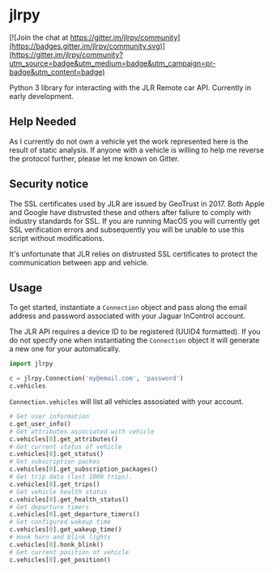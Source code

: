 # jlrpy

[![Join the chat at https://gitter.im/jlrpy/community](https://badges.gitter.im/jlrpy/community.svg)](https://gitter.im/jlrpy/community?utm_source=badge&utm_medium=badge&utm_campaign=pr-badge&utm_content=badge)

Python 3 library for interacting with the JLR Remote car API. Currently in early development.

## Help Needed
As I currently do not own a vehicle yet the work represented here is the result of static analysis. If anyone with a vehicle is willing to help me reverse the protocol further, please let me known on Gitter.

## Security notice
The SSL certificates used by JLR are issued by GeoTrust in 2017. Both Apple and Google have distrusted these and others after faliure to comply with industry standards for SSL. If you are running MacOS you will currently get SSL verification errors and subsequently you will be unable to use this script without modifications.

It's unfortunate that JLR relies on distrusted SSL certificates to protect the communication between app and vehicle.

## Usage
To get started, instantiate a `Connection` object and pass along the email address and password associated with your Jaguar InControl account.

The JLR API requires a device ID to be registered (UUID4 formatted). If you do not specify one when instantiating the `Connection` object it will generate a new one for your automatically. 

```python
import jlrpy

c = jlrpy.Connection('my@email.com', 'password')
c.vehicles
```

`Connection.vehicles` will list all vehicles assosiated with your account.

```python
# Get user information
c.get_user_info()
# Get attributes associated with vehicle
c.vehicles[0].get_attributes()
# Get current status of vehicle
c.vehicles[0].get_status()
# Get subscription packes
c.vehicles[0].get_subscription_packages()
# Get trip data (last 1000 trips).
c.vehicles[0].get_trips()
# Get vehicle health status
c.vehicles[0].get_health_status()
# Get departure timers
c.vehicles[0].get_departure_timers()
# Get configured wakeup time
c.vehicles[0].get_wakeup_time()
# Honk horn and blink lights
c.vehicles[0].honk_blink()
# Get current position of vehicle
c.vehicles[0].get_position()
```
